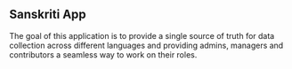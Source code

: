 ## Sanskriti App 

The goal of this application is to provide a single source of truth for data collection across different languages and providing admins, managers and contributors a seamless way to work on their roles.